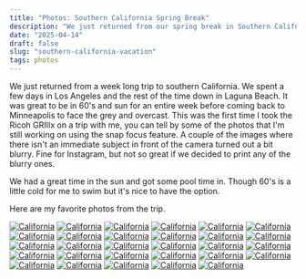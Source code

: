```yaml
---
title: "Photos: Southern California Spring Break"
description: "We just returned from our spring break in Southern California. Here are a collection of my favorite photos from the trip."
date: "2025-04-14"
draft: false
slug: "southern-california-vacation"
tags: photos
---
```


<section>
    <p>
        We just returned from a week long trip to southern California. We spent a few days in Los Angeles and the rest of the time down in Laguna Beach. It was great to be in 60's and sun for an entire week before coming back to Minneapolis to face the grey and overcast. This was the first time I took the Ricoh GRIIIx on a trip with me, you can tell by some of the photos that I'm still working on using the snap focus feature. A couple of the images where there isn't an immediate subject in front of the camera turned out a bit blurry. Fine for Instagram, but not so great if we decided to print any of the blurry ones. 
    </p>
    <p>
        We had a great time in the sun and got some pool time in. Though 60's is a little cold for me to swim but it's nice to have the option.
    <p>
        Here are my favorite photos from the trip.
    </p>
    <div id="gallery" class="masonry-gallery">
        <a href="/images/2025/R0001248.jpeg" class="glightbox masonry-item" data-gallery="socal2025"><img src="/images/2025/R0001248.jpeg" alt="California"></a>
        <a href="/images/2025/R0001217.jpeg" class="glightbox masonry-item" data-gallery="socal2025"><img src="/images/2025/R0001217.jpeg" alt="California"></a>
        <a href="/images/2025/R0001207.jpeg" class="glightbox masonry-item" data-gallery="socal2025"><img src="/images/2025/R0001207.jpeg" alt="California"></a>
        <a href="/images/2025/R0001161.jpeg" class="glightbox masonry-item" data-gallery="socal2025"><img src="/images/2025/R0001161.jpeg" alt="California"></a>
        <a href="/images/2025/R0001158.jpeg" class="glightbox masonry-item" data-gallery="socal2025"><img src="/images/2025/R0001158.jpeg" alt="California"></a>
        <a href="/images/2025/R0001109.jpeg" class="glightbox masonry-item" data-gallery="socal2025"><img src="/images/2025/R0001109.jpeg" alt="California"></a>
        <a href="/images/2025/R0001097.jpeg" class="glightbox masonry-item" data-gallery="socal2025"><img src="/images/2025/R0001097.jpeg" alt="California"></a>
        <a href="/images/2025/R0001068.jpeg" class="glightbox masonry-item" data-gallery="socal2025"><img src="/images/2025/R0001068.jpeg" alt="California"></a>
        <a href="/images/2025/R0000987.jpeg" class="glightbox masonry-item" data-gallery="socal2025"><img src="/images/2025/R0000987.jpeg" alt="California"></a>
        <a href="/images/2025/R0000968.jpeg" class="glightbox masonry-item" data-gallery="socal2025"><img src="/images/2025/R0000968.jpeg" alt="California"></a>
        <a href="/images/2025/R0000958.jpeg" class="glightbox masonry-item" data-gallery="socal2025"><img src="/images/2025/R0000958.jpeg" alt="California"></a>
        <a href="/images/2025/R0000953.jpeg" class="glightbox masonry-item" data-gallery="socal2025"><img src="/images/2025/R0000953.jpeg" alt="California"></a>
        <a href="/images/2025/R0000951.jpeg" class="glightbox masonry-item" data-gallery="socal2025"><img src="/images/2025/R0000951.jpeg" alt="California"></a>
        <a href="/images/2025/R0000943.jpeg" class="glightbox masonry-item" data-gallery="socal2025"><img src="/images/2025/R0000943.jpeg" alt="California"></a>
        <a href="/images/2025/R0000940.jpeg" class="glightbox masonry-item" data-gallery="socal2025"><img src="/images/2025/R0000940.jpeg" alt="California"></a>
        <a href="/images/2025/R0000936.jpeg" class="glightbox masonry-item" data-gallery="socal2025"><img src="/images/2025/R0000936.jpeg" alt="California"></a>
        <a href="/images/2025/R0000935.jpeg" class="glightbox masonry-item" data-gallery="socal2025"><img src="/images/2025/R0000935.jpeg" alt="California"></a>
        <a href="/images/2025/R0000924.jpeg" class="glightbox masonry-item" data-gallery="socal2025"><img src="/images/2025/R0000924.jpeg" alt="California"></a>
        <a href="/images/2025/R0000911.jpeg" class="glightbox masonry-item" data-gallery="socal2025"><img src="/images/2025/R0000911.jpeg" alt="California"></a>
        <a href="/images/2025/R0000910.jpeg" class="glightbox masonry-item" data-gallery="socal2025"><img src="/images/2025/R0000910.jpeg" alt="California"></a>
        <a href="/images/2025/R0000900.jpeg" class="glightbox masonry-item" data-gallery="socal2025"><img src="/images/2025/R0000900.jpeg" alt="California"></a>
        <a href="/images/2025/R0000895.jpeg" class="glightbox masonry-item" data-gallery="socal2025"><img src="/images/2025/R0000895.jpeg" alt="California"></a>
        <a href="/images/2025/R0000884.jpeg" class="glightbox masonry-item" data-gallery="socal2025"><img src="/images/2025/R0000884.jpeg" alt="California"></a>
        <a href="/images/2025/R0000882.jpeg" class="glightbox masonry-item" data-gallery="socal2025"><img src="/images/2025/R0000882.jpeg" alt="California"></a>
        <a href="/images/2025/R0000875.jpeg" class="glightbox masonry-item" data-gallery="socal2025"><img src="/images/2025/R0000875.jpeg" alt="California"></a>
        <a href="/images/2025/R0000868.jpeg" class="glightbox masonry-item" data-gallery="socal2025"><img src="/images/2025/R0000868.jpeg" alt="California"></a>
        <a href="/images/2025/R0000863.jpeg" class="glightbox masonry-item" data-gallery="socal2025"><img src="/images/2025/R0000863.jpeg" alt="California"></a>
        <a href="/images/2025/R0000862.jpeg" class="glightbox masonry-item" data-gallery="socal2025"><img src="/images/2025/R0000862.jpeg" alt="California"></a>
        <a href="/images/2025/R0000860.jpeg" class="glightbox masonry-item" data-gallery="socal2025"><img src="/images/2025/R0000860.jpeg" alt="California"></a>
    </div>
</section>
<script>
  document.addEventListener("DOMContentLoaded", function() {
    if (window.GLightbox) {
      GLightbox({
        selector: '.glightbox',
        loop: true,
        touchNavigation: true,
        closeButton: true,
        zoomable: true,
        draggable: true
      });
    }
  });
</script>